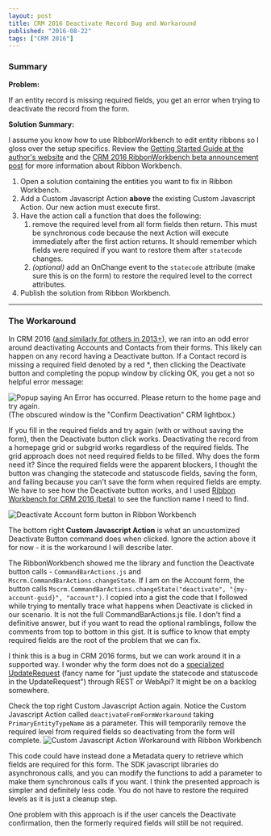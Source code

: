 ```yaml
---
layout: post
title: CRM 2016 Deactivate Record Bug and Workaround
published: "2016-08-22"
tags: ["CRM 2016"]
---
```


### Summary

**Problem:**

If an entity record is missing required fields, you get an error when trying to deactivate the record from the form.

**Solution Summary:**

I assume you know how to use RibbonWorkbench to edit entity ribbons so I gloss over the setup specifics.  Review the [Getting Started Guide at the author's website](https://ribbonworkbench.uservoice.com/knowledgebase/articles/71374-1-getting-started-with-the-ribbon-workbench) and the [CRM 2016 RibbonWorkbench beta announcement post](http://develop1.net/public/post/Ribbon-Workbench-2016-Beta.aspx) for more information about Ribbon Workbench.

1. Open a solution containing the entities you want to fix in Ribbon Workbench.
2. Add a Custom Javascript Action **above** the existing Custom Javascript Action.  Our new action must execute first.
3. Have the action call a function that does the following:
    1. remove the required level from all form fields then return.  This must be synchronous code 		 because the next Action will execute immediately after the first action returns.  It should        remember which fields were required if you want to restore them after `statecode` changes.
    2. *(optional)* add an OnChange event to the `statecode` attribute (make sure this is on the form) to restore the required level to the correct attributes.
4. Publish the solution from Ribbon Workbench.

---

### The Workaround

In CRM 2016 ([and similarly for others in 2013+](https://community.dynamics.com/crm/f/117/t/117841)), we ran into an odd error around deactivating Accounts and Contacts from their forms.  This likely can happen on any record having a Deactivate button.  If a Contact record is missing a required field denoted by a red \*, then clicking the Deactivate button and completing the popup window by clicking OK, you get a not so helpful error message:

![Popup saying An Error has occurred. Please return to the home page and try again.](http://i.imgur.com/RZGPVLx.png)
(The obscured window is the "Confirm Deactivation" CRM lightbox.)

If you fill in the required fields and try again (with or without saving the form), then the Deactivate button click works.  Deactivating the record from a homepage grid or subgrid works regardless of the required fields.  The grid approach does not need required fields to be filled.  Why does the form need it?  Since the required fields were the apparent blockers, I thought the button was changing the statecode and statuscode fields, saving the form, and failing because you can't save the form when required fields are empty.  We have to see how the Deactivate button works, and I used [Ribbon Workbench for CRM 2016 (beta)](https://community.dynamics.com/crm/b/develop1/archive/2016/04/25/ribbon-workbench-2016-beta) to see the function name I need to find.

![Deactivate Account form button in Ribbon Workbench](http://i.imgur.com/GbvTDwn.png)

The bottom right **Custom Javascript Action** is what an uncustomized Deactivate Button command does when clicked.  Ignore the action above it for now - it is the workaround I will describe later.

The RibbonWorkbench showed me the library and function the Deactivate button calls - `CommandBarActions.js` and `Mscrm.CommandBarActions.changeState`.  If I am on the Account form, the button calls `Mscrm.CommandBarActions.changeState("deactivate", "{my-account-guid}", "account")`.  I copied into a gist the code that I followed while trying to mentally trace what happens when Deactivate is clicked in our scenario.  It is not the full CommandBarActions.js file.  I don't find a definitive answer, but if you want to read the optional ramblings, follow the comments from top to bottom in this gist.  It is suffice to know that empty required fields are the root of the problem that we can fix.

I think this is a bug in CRM 2016 forms, but we can work around it in a supported way.  I wonder why the form does not do a [specialized UpdateRequest](https://msdn.microsoft.com/en-us/library/dn932124.aspx) (fancy name for "just update the statecode and statuscode in the UpdateRequest") through REST or WebApi?  It might be on a backlog somewhere.
<script src="https://gist.github.com/gfritz/99f3a44e2723da5a4980fc739f4c5d8e.js"></script>

Check the top right Custom Javascript Action again.  Notice the Custom Javascript Action called `deactivateFromFormWorkaround` taking `PrimaryEntityTypeName` as a parameter.  This will temporarily remove the required level from required fields so deactivating from the form will complete.
![Custom Javascript Action Workaround with Ribbon Workbench](http://i.imgur.com/GbvTDwn.png)

<script src="https://gist.github.com/gfritz/fd6a70dfb5258f666b85a217bc289efe.js"></script>

This code could have instead done a Metadata query to retrieve which fields are required for this form.  The SDK javascript libraries do asynchronous calls, and you can modify the functions to add a parameter to make them synchronous calls if you want.  I think the presented approach is simpler and definitely less code.  You do not have to restore the required levels as it is just a cleanup step.

One problem with this approach is if the user cancels the Deactivate confirmation, then the formerly required fields will still be not required.
